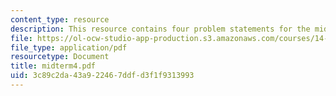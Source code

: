 ```yaml
---
content_type: resource
description: This resource contains four problem statements for the midterm exam.
file: https://ol-ocw-studio-app-production.s3.amazonaws.com/courses/14-04-intermediate-microeconomic-theory-fall-2006/3c89c2da43a922467ddfd3f1f9313993_midterm4.pdf
file_type: application/pdf
resourcetype: Document
title: midterm4.pdf
uid: 3c89c2da-43a9-2246-7ddf-d3f1f9313993
---
```

